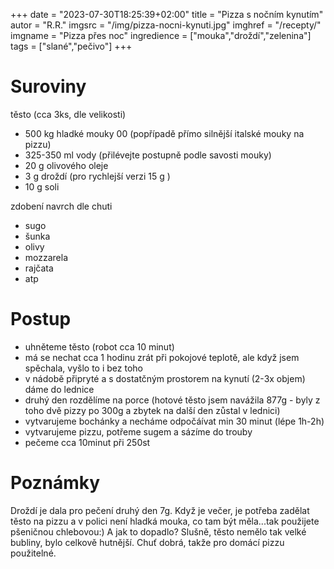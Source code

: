 +++
date = "2023-07-30T18:25:39+02:00"
title = "Pizza s nočním kynutím"
autor = "R.R."
imgsrc = "/img/pizza-nocni-kynuti.jpg"
imghref = "/recepty/"
imgname = "Pizza přes noc"
ingredience = ["mouka","droždí","zelenina"]
tags = ["slané","pečivo"]
+++

# Suroviny 
těsto (cca 3ks, dle velikosti)
- 500 kg hladké mouky 00 (popřípadě přímo silnější italské mouky na pizzu)
- 325-350 ml vody (přilévejte postupně podle savosti mouky)
- 20 g olivového oleje
- 3 g droždí (pro rychlejší verzi 15 g ) 
- 10 g soli

zdobení navrch dle chuti
- sugo
- šunka
- olivy
- mozzarela
- rajčata
- atp


# Postup
- uhněteme těsto (robot cca 10 minut)
- má se nechat cca 1 hodinu zrát při pokojové teplotě, ale když jsem spěchala, vyšlo to i bez toho
- v nádobě připryté a s dostatčným prostorem na kynutí (2-3x objem) dáme do lednice
- druhý den rozdělíme na porce (hotové těsto jsem navážila 877g - byly z toho dvě pizzy po 300g a zbytek na další den zůstal  v lednici) 
- vytvarujeme bochánky a necháme odpočáívat min 30 minut (lépe 1h-2h) 
- vytvarujeme pizzu, potřeme sugem a sázíme do trouby
- pečeme cca 10minut při 250st



# Poznámky
Droždí je dala pro pečení druhý den 7g.
Když je večer, je potřeba zadělat těsto na pizzu a v polici není hladká mouka, co tam být měla...tak použijete pšeničnou chlebovou:)
A jak to dopadlo? Slušně, těsto nemělo tak velké bubliny, bylo celkově hutnější. Chuť dobrá, takže pro domácí pizzu použitelné.


<!--
Recept na těsto na pizzu
Samozřejmě můžete použít i vlastní ozkoušený recept, ale zkuste dodržet postup uvedený výše. Věřte, že uvidíte rozdíl!

nejlepší domácí pizza
odpočívající těsto – porce na jednotlivé na pizzy
Ingredience:

1 kg hladké mouky 00 (popřípadě přímo silnější italské mouky na pizzu)
650-700 ml vody (přilévejte postupně podle savosti mouky)
40 g olivového oleje
3-4 g droždí (úplně stačí, ač lze pro rychlejší verzi použít i 30 g:)
20 g soli
Postup:

Uhněťte těsto – v robotu to potrvá asi 10–15 minut.
Nechte ho asi hodinu zrát při pokojové teplotě, pak promačkejte a schovejte přikryté v uzavíratelné dóze o asi 3x objemu do lednice.
Druhý den rozdělte na cca 250–300gramové porce, vytvarujte ranečky, ty nechte odpočívat v teple nebo chladu alespoň 30 minut – ale lépe hodinu až dvě. Pokud víte, že jich nespotřebujete tolik, můžete část porcí schovat a nechat odpočívat v chladu do dalšího dne – pak už ani není potřeba s tvarováním čekat. Postupně tvarujte a pečte pizzy.
Recept na těsto z kvasu
Na mých obrázcích je použité těsto z kvasu. Na to je potřeba:

150 g tuhého kvasu (předem osvěženého, měl by obsahovat cca 10 g mouky, 50 g vody)
900 g hladké mouky (10 % je možné nahradit celozrnnou pšeničnou či špaldovou)
680 g vody
40 g olivového oleje
20 g soli
Postup je podobný výše uvedenému, jen těsto před ukrytím do lednice nechávám v teple i 2–3 hodiny a občas ho rukama popřekládám. Připravené bochánky pak mohou zůstat na lince i hodinu až dvě.

nejlepší domácí pizza
Pokud se ze zbytku těsta rozhodnete udělat chléb nebo focacciu, musíte je po vytvarování na plechu nebo v ošatce nechat cca 3 hodiny nakynout – až pak upéct, jak je popsáno zde. Přeji úspěšné pečení a hlavně dobrou chuť!

Author: maskrtnica
Filed Under: Chléb a pečivo z droždí, Články

-->
